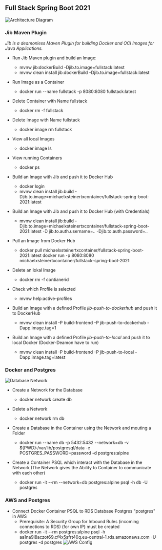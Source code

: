 ## Full Stack Spring Boot 2021
![Architecture Diagram](https://user-images.githubusercontent.com/29623199/111209413-43aa7800-85cc-11eb-80a0-461a9a417b7b.JPG)

### Jib Maven Plugin
*Jib is a deamonless Maven Plugin for building Docker and OCI Images for Java Applications.*

* Run Jib Maven plugin and build an Image:
    * mvnw jib:dockerBuild -Djib.to.image=fullstack:latest
    * mvnw clean install jib:dockerBuild -Djib.to.image=fullstack:latest

* Run Image as a Container
    * docker run --name fullstack -p 8080:8080 fullstack:latest

* Delete Container with Name fullstack
    * docker rm -f fullstack

* Delete Image with Name fullstack
    * docker image rm fullstack

* View all local Images
    * docker image ls

* View running Containers
    * docker ps

* Build an Image with Jib and push it to Docker Hub
    * docker login
    * mvnw clean install jib:build -Djib.to.image=michaelxsteinertxcontainer/fullstack-spring-boot-2021:latest

* Build an Image with Jib and push it to Docker Hub (with Credentials)
    * mvnw clean install jib:build -Djib.to.image=michaelxsteinertxcontainer/fullstack-spring-boot-2021:latest -D jib.to.auth.username=.. -Djib.to.auth.password=..

* Pull an Image from Docker Hub
    * docker pull michaelxsteinertxcontainer/fullstack-spring-boot-2021:latest docker run -p 8080:8080 michaelxsteinertxcontainer/fullstack-spring-boot-2021

* Delete an lokal Image
    * docker rm -f contianerid

* Check which Profile is selected
    * mvnw help:active-profiles

* Build an Image with a defined Profile *jib-push-to-dockerhub* and push it to DockerHub
    * mvnw clean install -P build-frontend -P jib-push-to-dockerhub -Dapp.image.tag=1

* Build an Image with a defined Profile *jib-push-to-local* and push it to local Docker (Docker-Deamon have to run)
    * mvnw clean install -P build-frontend -P jib-push-to-local -Dapp.image.tag=latest

### Docker and Postgres
![Database Network](https://user-images.githubusercontent.com/29623199/111209347-2f667b00-85cc-11eb-986a-00fedcfbf0f6.JPG)

* Create a Network for the Database
    * docker network create db

* Delete a Network
    * docker network rm db

* Create a Database in the Container using the Network and mouting a Folder
    * docker run --name db -p 5432:5432 --network=db -v ${PWD}:/var/lib/postgresql/data -e POSTGRES_PASSWORD=password -d postgres:alpine

* Create a Container PSQL which interact with the Database in the Network (The Network gives the Ability to Container to communicate with each other)
    * docker run -it --rm --network=db postgres:alpine psql -h db -U postgres
  
### AWS and Postgres
* Connect Docker Container PSQL to RDS Database Postgres "postgres" in AWS
    * Prerequisite: A Security Group for Inbound Rules (incoming connections to RDS) (for own IP) must be created
    * docker run -it --rm postgres:alpine psql -h aa1na9l8aczot69.cf4x5sfrt40q.eu-central-1.rds.amazonaws.com -U postgres -d postgres
![AWS Config](https://user-images.githubusercontent.com/29623199/111369466-65bcfc80-8697-11eb-8dcc-cb7167754f2a.JPG)
